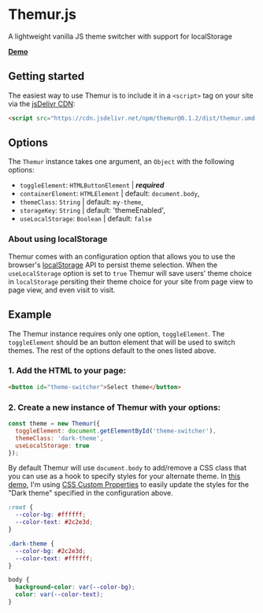 # Themur.js
A lightweight vanilla JS theme switcher with support for localStorage

[**Demo**](https://levimcg.github.io/themur/)


## Getting started
The easiest way to use Themur is to include it in a `<script>` tag on your site via the [jsDelivr CDN](https://cdn.jsdelivr.net/npm/themur@0.1.1/dist/themur.umd.js):

```html
<script src="https://cdn.jsdelivr.net/npm/themur@0.1.2/dist/themur.umd.js"></script>
```

## Options
The `Themur` instance takes one argument, an `Object` with the following options:

- `toggleElement`: `HTMLButtonElement` | _**required**_
- `containerElement`: `HTMLElement` | default: `document.body`,
- `themeClass`: `String` | default: `my-theme`,
- `storageKey`: `String` | default: 'themeEnabled',
- `useLocalStorage`: `Boolean` | default: `false`

### About using localStorage
Themur comes with an configuration option that allows you to use the browser's [localStorage](https://developer.mozilla.org/en-US/docs/Web/API/Window/localStorage) API to persist theme selection. When the `useLocalStorage` option is set to `true` Themur will save users' theme choice in `localStorage` persiting their theme choice for your site from page view to page view, and even visit to visit.

## Example
The Themur instance requires only one option, `toggleElement`. The `toggleElement` should be an button element that will be used to switch themes. The rest of the options default to the ones listed above.

### 1. Add the HTML to your page:
```html
<button id="theme-switcher">Select theme</button>
```

### 2. Create a new instance of Themur with your options:
```js
const theme = new Themur({
  toggleElement: document.getElementById('theme-switcher'),
  themeClass: 'dark-theme',
  useLocalStorage: true
});
```

By default Themur will use `document.body` to add/remove a CSS class that you can use as a hook to specify styles for your alternate theme. In [this demo](https://levimcg.github.io/themur/), I'm using [CSS Custom Properties](https://developer.mozilla.org/en-US/docs/Web/CSS/Using_CSS_variables) to easily update the styles for the "Dark theme" specified in the configuration above.

```css
:root {
  --color-bg: #ffffff;
  --color-text: #2c2e3d;
}

.dark-theme {
  --color-bg: #2c2e3d;
  --color-text: #ffffff;
}

body {
  background-color: var(--color-bg);
  color: var(--color-text);
}
```

